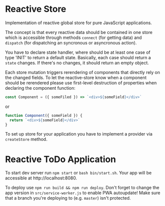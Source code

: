 # Reactive Store

Implementation of reactive global store for pure JavaScript applications.

The concept is that every reactive data should be contained in one store
which is accessible through methods `connect` (for getting data) and `dispatch`
(for dispatching an syncronous or asyncronous action).

You have to declare state handler, where should be at least one case of type 'INIT'
to return a default state.
Basically, each case should return a `state` changes.
If there's no changes, it should return an empty object.

Each store mutation triggers rerendering of components that directly rely on
the changed fields.
To let the reactive-store know when a component should be rerendered please use first-level destruction of properties when declaring the component function:

```javascript
const Component = ({ someFiled }) => `<div>${someField}</div>`
```

or

```javascript
function Component({ someField }) {
  return `<div>${someField}</div>`
}
```

To set up store for your application you have to implement a provider via
`createStore` method.

# Reactive ToDo Application

To start dev server run `npm start` or `bash bin/start.sh`. Your app will be accessible at
http://localhost:8080.

To deploy use `npm run build && npm run deploy`.
Don't forget to change the app version in `src/service-worker.js` to enable PWA autoupdate!
Make sure that a branch you're deploying to (e.g. `master`) isn't protected.
